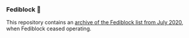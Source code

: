 ### Fediblock 🚫

This repository contains an [archive of the Fediblock list from July 2020](https://github.com/fediblock/fediblock/blob/main/fediblock-archive), when Fediblock ceased operating.
